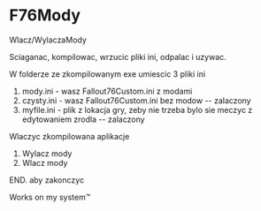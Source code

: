 # F76Mody
Wlacz/WylaczaMody


Sciaganac, kompilowac, wrzucic pliki ini, odpalac i uzywac.


W folderze ze zkompilowanym exe umiescic 3 pliki ini
1) mody.ini - wasz Fallout76Custom.ini z modami
2) czysty.ini - wasz Fallout76Custom.ini bez modow -- zalaczony
3) myfile.ini - plik z lokacja gry, zeby nie trzeba bylo sie meczyc z edytowaniem zrodla -- zalaczony


Wlaczyc zkompilowana aplikacje

1. Wylacz mody
2. Wlacz mody

END. aby zakonczyc


Works on my system™
